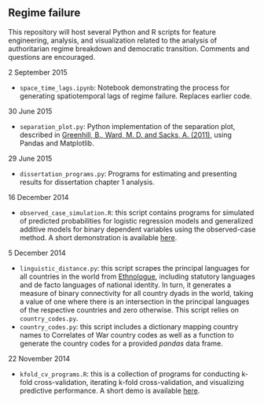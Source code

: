 ## Regime failure

This repository will host several Python and R scripts for feature engineering, analysis, and visualization related to the analysis of authoritarian regime breakdown and democratic transition. Comments and questions are encouraged. 

2 September 2015

- `space_time_lags.ipynb`: Notebook demonstrating the process for generating spatiotemporal lags of regime failure. Replaces earlier code. 

30 June 2015

- `separation_plot.py`: Python implementation of the separation plot, described in [Greenhill, B., Ward, M. D. and Sacks, A. (2011)](http://onlinelibrary.wiley.com/doi/10.1111/j.1540-5907.2011.00525.x/abstract;jsessionid=BD5CAFFC29F5F6226ECCC31EE41A0CCB.f03t04?deniedAccessCustomisedMessage=&userIsAuthenticated=false), using Pandas and Matplotlib. 

29 June 2015

- `dissertation_programs.py`: Programs for estimating and presenting results for dissertation chapter 1 analysis.

16 December 2014

- `observed_case_simulation.R`: this script contains programs for simulated of predicted probabilities for logistic regression models and generalized additive models for binary dependent variables using the observed-case method. A short demonstration is available [here](http://www.thomaswbrawner.com/simulation.html 'Simulation demo').

5 December 2014

- `linguistic_distance.py`: this script scrapes the principal languages for all countries in the world from [Ethnologue](http://www.ethnologue.com/ 'Ethnologue: Languages of the World'), including statutory languages and de facto languages of national identity. In turn, it generates a measure of binary connectivity for all country dyads in the world, taking a value of one where there is an intersection in the principal languages of the respective countries and zero otherwise. This script relies on `country_codes.py`. 
- `country_codes.py`: this script includes a dictionary mapping country names to Correlates of War country codes as well as a function to generate the country codes for a provided *pandas* data frame. 

22 November 2014

- `kfold_cv_programs.R`: this is a collection of programs for conducting k-fold cross-validation, iterating k-fold cross-validation, and visualizing predictive performance. A short demo is available [here](http://www.thomaswbrawner.com/cross-validation.html 'k-fold CV demo').
 


